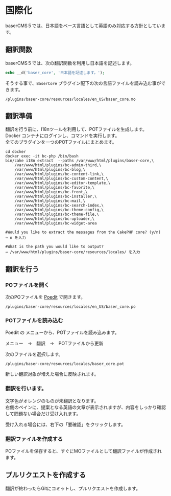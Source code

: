 # 国際化

baserCMS５では、日本語をベース言語として英語のみ対応する方針としています。

## 翻訳関数

baserCMS５では、次の翻訳関数を利用し日本語を記述します。  

```php
echo __d('baser_core', '日本語を記述します。');
```

そうする事で、`BaserCore` プラグイン配下の次の言語ファイルを読み込む事ができます。

```shell
/plugins/baser-core/resources/locales/en_US/baser_core.mo
```

## 翻訳準備
翻訳を行う前に、I18nツールを利用して、POTファイルを生成します。  
Docker コンテナにログインし、コマンドを実行します。  
全てのプラグインを一つのPOTファイルにまとめます。

```shell
cd docker
docker exec -it bc-php /bin/bash
bin/cake i18n extract  --paths /var/www/html/plugins/baser-core,\
	/var/www/html/plugins/bc-admin-third,\
	/var/www/html/plugins/bc-blog,\
	/var/www/html/plugins/bc-content-link,\
	/var/www/html/plugins/bc-custom-content,\
	/var/www/html/plugins/bc-editor-template,\
	/var/www/html/plugins/bc-favorite,\
	/var/www/html/plugins/bc-front,\
	/var/www/html/plugins/bc-installer,\
	/var/www/html/plugins/bc-mail,\
	/var/www/html/plugins/bc-search-index,\
	/var/www/html/plugins/bc-theme-config,\
	/var/www/html/plugins/bc-theme-file,\
	/var/www/html/plugins/bc-uploader,\
	/var/www/html/plugins/bc-widget-area
	
#Would you like to extract the messages from the CakePHP core? (y/n)
→ n を入力

#What is the path you would like to output?
→ /var/www/html/plugins/baser-core/resources/locales/ を入力
```

## 翻訳を行う

### POファイルを開く
次のPOファイルを [Poedit](https://poedit.net/) で開きます。

```shell
/plugins/baser-core/resources/locales/en_US/baser_core.po
```

### POTファイルを読み込む
Poedit の メニューから、POTファイルを読み込みます。

メニュー　→　翻訳　→　POTファイルから更新

次のファイルを選択します。

```shell
/plugins/baser-core/resources/locales/baser_core.pot
```

新しい翻訳対象が増えた場合に反映されます。

### 翻訳を行います。
文字色がオレンジのものが未翻訳となります。  
右側のペインに、提案となる英語の文章が表示されますが、内容をしっかり確認して問題ない場合だけ受け入れます。

受け入れる場合には、右下の「要確認」をクリックします。

### 翻訳ファイルを作成する
POファイルを保存すると、すぐにMOファイルとして翻訳ファイルが作成されます。

## プルリクエストを作成する
翻訳が終わったらGitにコミットし、プルリクエストを作成します。


　
